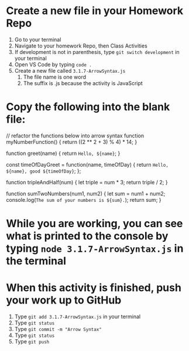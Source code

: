 # Create a new file in your Homework Repo
1. Go to your terminal
2. Navigate to your homework Repo, then Class Activities
3. If development is not in parenthesis, type `git switch development` in your terminal
4. Open VS Code by typing `code .`
5. Create a new file called `3.1.7-ArrowSyntax.js`
    1. The file name is one word
    2. The suffix is .js because the activity is JavaScript

# Copy the following into the blank file:

// refactor the functions below into arrow syntax
function myNumberFunction() {
  return ((2 ** 2 + 3) % 4) * 14;
}

function greet(name) {
  return `Hello, ${name}`;
}

const timeOfDayGreet = function(name, timeOfDay) {
  return `Hello, ${name}, good ${timeOfDay}`;
};

function tripleAndHalf(num) {
  let triple = num * 3;
  return triple / 2;
}

function sumTwoNumbers(num1, num2) {
  let sum = num1 + num2;
  console.log(`The sum of your numbers is ${sum}.`);
  return sum;
}

# While you are working, you can see what is printed to the console by typing `node 3.1.7-ArrowSyntax.js` in the terminal

# When this activity is finished, push your work up to GitHub
1. Type `git add 3.1.7-ArrowSyntax.js` in your terminal
2. Type `git status`
3. Type `git commit -m "Arrow Syntax"`
4. Type `git status`
5. Type `git push`
